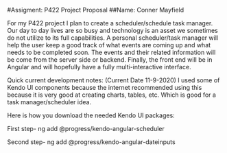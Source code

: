 #Assigment: P422 Project Proposal
##Name: Conner Mayfield



For my P422 project I plan to create a scheduler/schedule task manager. 
Our day to day lives are so busy and technology is an asset we sometimes do not utilize to its full capabilities.
A personal scheduler/task manager will help the user keep a good track of what events are coming up and what needs to be completed soon. 
The events and their related information will be come from the server side or backend. 
Finally, the front end will be in Angular and will hopefully have a fully multi-interactive interface. 

Quick current development notes:
(Current Date 11-9-2020)
I used some of Kendo UI components because the internet recommended using this 
because it is very good at creating charts, tables, etc. Which is good for a task manager/scheduler idea.


Here is how you download the needed Kendo UI packages:

First step-     ng add @progress/kendo-angular-scheduler

Second step-     ng add @progress/kendo-angular-dateinputs

